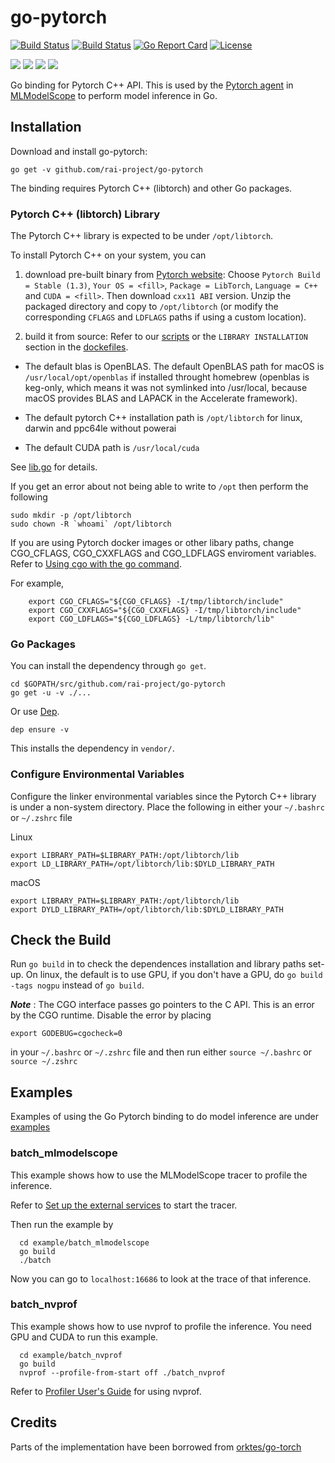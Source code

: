 # go-pytorch

[![Build Status](https://dev.azure.com/dakkak/rai/_apis/build/status/rai-project.go-pytorch)](https://dev.azure.com/dakkak/rai/_build/latest?definitionId=10)
[![Build Status](https://travis-ci.org/rai-project/go-pytorch.svg?branch=master)](https://travis-ci.org/rai-project/go-pytorch)
[![Go Report Card](https://goreportcard.com/badge/github.com/rai-project/go-mxnet)](https://goreportcard.com/report/github.com/rai-project/go-pytorch)
[![License](https://img.shields.io/badge/License-Apache%202.0-blue.svg)](https://opensource.org/licenses/Apache-2.0)

[![](https://images.microbadger.com/badges/version/carml/go-pytorch:ppc64le-gpu-latest.svg)](https://microbadger.com/images/carml/go-pytorch:ppc64le-gpu-latest> 'Get your own version badge on microbadger.com') [![](https://images.microbadger.com/badges/version/carml/go-pytorch:ppc64le-cpu-latest.svg)](https://microbadger.com/images/carml/go-pytorch:ppc64le-cpu-latest 'Get your own version badge on microbadger.com') [![](https://images.microbadger.com/badges/version/carml/go-pytorch:amd64-cpu-latest.svg)](https://microbadger.com/images/carml/go-pytorch:amd64-cpu-latest 'Get your own version badge on microbadger.com') [![](https://images.microbadger.com/badges/version/carml/go-pytorch:amd64-gpu-latest.svg)](https://microbadger.com/images/carml/go-pytorch:amd64-gpu-latest 'Get your own version badge on microbadger.com')

Go binding for Pytorch C++ API.
This is used by the [Pytorch agent](https://github.com/rai-project/pytorch) in [MLModelScope](mlmodelscope.org) to perform model inference in Go.

## Installation

Download and install go-pytorch:

```
go get -v github.com/rai-project/go-pytorch
```

The binding requires Pytorch C++ (libtorch) and other Go packages.

### Pytorch C++ (libtorch) Library

The Pytorch C++ library is expected to be under `/opt/libtorch`.

To install Pytorch C++ on your system, you can

1. download pre-built binary from [Pytorch website](https://pytorch.org): Choose `Pytorch Build = Stable (1.3)`, `Your OS = <fill>`, `Package = LibTorch`, `Language = C++` and `CUDA = <fill>`. Then download `cxx11 ABI` version. Unzip the packaged directory and copy to `/opt/libtorch` (or modify the corresponding `CFLAGS` and `LDFLAGS` paths if using a custom location).

2. build it from source: Refer to our [scripts](scripts) or the `LIBRARY INSTALLATION` section in the [dockefiles](dockerfiles).

- The default blas is OpenBLAS.
  The default OpenBLAS path for macOS is `/usr/local/opt/openblas` if installed throught homebrew (openblas is keg-only, which means it was not symlinked into /usr/local, because macOS provides BLAS and LAPACK in the Accelerate framework).

- The default pytorch C++ installation path is `/opt/libtorch` for linux, darwin and ppc64le without powerai

- The default CUDA path is `/usr/local/cuda`

See [lib.go](lib.go) for details.

If you get an error about not being able to write to `/opt` then perform the following

```
sudo mkdir -p /opt/libtorch
sudo chown -R `whoami` /opt/libtorch
```

If you are using Pytorch docker images or other libary paths, change CGO_CFLAGS, CGO_CXXFLAGS and CGO_LDFLAGS enviroment variables. Refer to [Using cgo with the go command](https://golang.org/cmd/cgo/#hdr-Using_cgo_with_the_go_command).

For example,

```
    export CGO_CFLAGS="${CGO_CFLAGS} -I/tmp/libtorch/include"
    export CGO_CXXFLAGS="${CGO_CXXFLAGS} -I/tmp/libtorch/include"
    export CGO_LDFLAGS="${CGO_LDFLAGS} -L/tmp/libtorch/lib"
```
### Go Packages

You can install the dependency through `go get`.

```
cd $GOPATH/src/github.com/rai-project/go-pytorch
go get -u -v ./...
```

Or use [Dep](https://github.com/golang/dep).

```
dep ensure -v
```

This installs the dependency in `vendor/`.

### Configure Environmental Variables

Configure the linker environmental variables since the Pytorch C++ library is under a non-system directory. Place the following in either your `~/.bashrc` or `~/.zshrc` file

Linux
```
export LIBRARY_PATH=$LIBRARY_PATH:/opt/libtorch/lib
export LD_LIBRARY_PATH=/opt/libtorch/lib:$DYLD_LIBRARY_PATH

```

macOS
```
export LIBRARY_PATH=$LIBRARY_PATH:/opt/libtorch/lib
export DYLD_LIBRARY_PATH=/opt/libtorch/lib:$DYLD_LIBRARY_PATH
```
## Check the Build

Run `go build` in to check the dependences installation and library paths set-up.
On linux, the default is to use GPU, if you don't have a GPU, do `go build -tags nogpu` instead of `go build`.

**_Note_** : The CGO interface passes go pointers to the C API. This is an error by the CGO runtime. Disable the error by placing

```
export GODEBUG=cgocheck=0
```

in your `~/.bashrc` or `~/.zshrc` file and then run either `source ~/.bashrc` or `source ~/.zshrc`

## Examples

Examples of using the Go Pytorch binding to do model inference are under [examples](examples)

### batch_mlmodelscope

This example shows how to use the MLModelScope tracer to profile the inference.

Refer to [Set up the external services](https://docs.mlmodelscope.org/installation/source/external_services/) to start the tracer.

Then run the example by

```
  cd example/batch_mlmodelscope
  go build
  ./batch
```

Now you can go to `localhost:16686` to look at the trace of that inference.

### batch_nvprof

This example shows how to use nvprof to profile the inference. You need GPU and CUDA to run this example.

```
  cd example/batch_nvprof
  go build
  nvprof --profile-from-start off ./batch_nvprof
```

Refer to [Profiler User's Guide](https://docs.nvidia.com/cuda/profiler-users-guide/index.html) for using nvprof.

## Credits

Parts of the implementation have been borrowed from [orktes/go-torch](https://github.com/orktes/go-torch)
